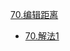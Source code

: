 
[70.编辑距离](https://leetcode-cn.com/problems/edit-distance)
- [70.解法1](https://leetcode-cn.com/submissions/detail/20781084/)
